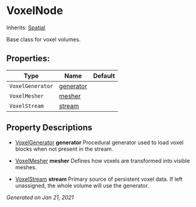 # VoxelNode

Inherits: [Spatial](https://docs.godotengine.org/en/stable/classes/class_spatial.html)


Base class for voxel volumes.

## Properties: 


Type              | Name                       | Default 
----------------- | -------------------------- | --------
`VoxelGenerator`  | [generator](#i_generator)  |         
`VoxelMesher`     | [mesher](#i_mesher)        |         
`VoxelStream`     | [stream](#i_stream)        |         
<p></p>

## Property Descriptions

- [VoxelGenerator](VoxelGenerator.md)<span id="i_generator"></span> **generator**
Procedural generator used to load voxel blocks when not present in the stream.

- [VoxelMesher](VoxelMesher.md)<span id="i_mesher"></span> **mesher**
Defines how voxels are transformed into visible meshes.

- [VoxelStream](VoxelStream.md)<span id="i_stream"></span> **stream**
Primary source of persistent voxel data. If left unassigned, the whole volume will use the generator.

_Generated on Jan 21, 2021_
